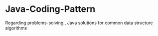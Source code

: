 # Java-Coding-Pattern
Regarding problems-solving , Java solutions for common data structure algorithms

